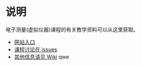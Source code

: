 # 说明

电子测量(虚拟仪器)课程的有关教学资料可以从这里获取。

* [网站入口](http://o.iee.io/vi-course)
* [课程讨论在 issues](https://github.com/su-da/vi-course/issues)
* [其他信息请见 Wiki](https://github.com/su-da/vi-course/wiki)
qwe